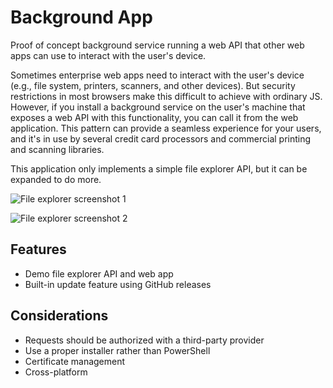 # Background App

Proof of concept background service running a web API that other web apps can use to interact with the user's device.

Sometimes enterprise web apps need to interact with the user's device (e.g., file system, printers, scanners, and other devices). But security restrictions in most browsers make this difficult to achieve with ordinary JS. However, if you install a background service on the user's machine that exposes a web API with this functionality, you can call it from the web application. This pattern can provide a seamless experience for your users, and it's in use by several credit card processors and commercial printing and scanning libraries.

This application only implements a simple file explorer API, but it can be expanded to do more.

![File explorer screenshot 1](https://user-images.githubusercontent.com/5178445/140623188-a994ca3d-62f2-44ff-96bc-ffe6e7229116.png)

![File explorer screenshot 2](https://user-images.githubusercontent.com/5178445/140623227-05da9615-fcb3-4da6-8aa1-501efabbd6bd.png)

## Features

* Demo file explorer API and web app
* Built-in update feature using GitHub releases

## Considerations

* Requests should be authorized with a third-party provider
* Use a proper installer rather than PowerShell
* Certificate management
* Cross-platform
